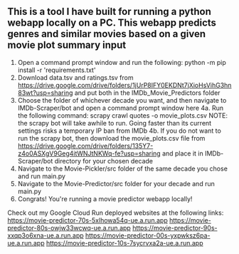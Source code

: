## This is a tool I have built for running a python webapp locally on a PC. This webapp predicts genres and similar movies based on a given movie plot summary input

1. Open a command prompt window and run the following: python -m pip install -r 'requirements.txt'
2. Download data.tsv and ratings.tsv from https://drive.google.com/drive/folders/1jUrP8IFY0EKDNt7jXioHsVihG3hn83wt?usp=sharing and put both in the IMDb_Movie_Predictors folder
3. Choose the folder of whichever decade you want, and then navigate to IMDb-Scraper/bot and open a command prompt window here
4a. Run the following command: scrapy crawl quotes -o movie_plots.csv
NOTE: the scrapy bot will take awhile to run. Going faster than its current settings risks a temporary IP ban from IMDb
4b. If you do not want to run the scrapy bot, then download the movie_plots.csv file from https://drive.google.com/drive/folders/135Y7-z4o0ASXgV9Geg4itWNJtNKWq-fe?usp=sharing and place it in IMDb-Scraper/bot directory for your chosen decade
5. Navigate to the Movie-Pickler/src folder of the same decade you chose and run main.py
6. Navigate to the Movie-Predictor/src folder for your decade and run main.py
7. Congrats! You're running a movie predictor webapp locally!

Check out my Google Cloud Run deployed websites at the following links:
https://movie-predictor-70s-5xlhowa54q-ue.a.run.app
https://movie-predictor-80s-owjw33wcwq-ue.a.run.app
https://movie-predictor-90s-xxqp3o6xna-ue.a.run.app
https://movie-predictor-00s-yxpwksz6pa-ue.a.run.app
https://movie-predictor-10s-7sycrvxa2a-ue.a.run.app
